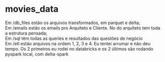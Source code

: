 # movies_data

Em /db_files estão os arquivos transformados, em parquet e delta; <br>
Em /emails estão os emails pro Arquiteto e Cliente. No do arquiteto tem toda a estrutura pensada; <br>
Em /sql têm todas as queries e resultados das questões de negócio <br>
Em /etl estão arquivos na ordem 1, 2, 3 e 4. Eu tentei arrumar e não deu tempo. Os 2 primeiros eu rodei no databricks e os 2 últimos são rodando pyspark local, com delta-spark
